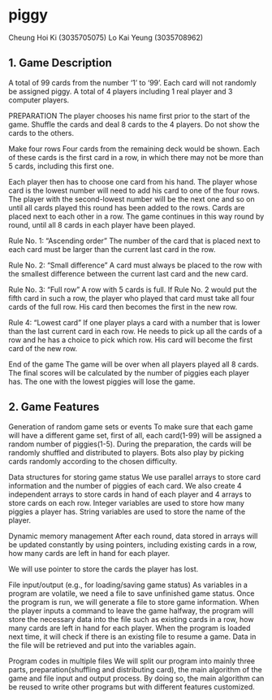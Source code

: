 # piggy

Cheung Hoi Ki (3035705075)
Lo Kai Yeung (3035708962)

## 1. Game Description

A total of 99 cards from the number ‘1’ to ‘99’. Each card will not randomly be assigned piggy. A total of 4 players including 1 real player and 3 computer players. 


PREPARATION
The player chooses his name first prior to the start of the game. Shuffle the cards and deal 8 cards to the 4 players. Do not show the cards to the others.


Make four rows
Four cards from the remaining deck would be shown. Each of these cards is the first card in a row, in which there may not be more than 5 cards, including this first one. 

Each player then has to choose one card from his hand. The player whose card is the lowest number will need to add his card to one of the four rows. The player with the second-lowest number will be the next one and so on until all cards played this round has been added to the rows. Cards are placed next to each other in a row. The game continues in this way round by round, until all 8 cards in each player have been played.


Rule No. 1: “Ascending order”
The number of the card that is placed next to each card must be larger than the current last card in the row.


Rule No. 2: “Small difference”
A card must always be placed to the row with the smallest difference between the current last card and the new card.


Rule No. 3: “Full row”
A row with 5 cards is full. If Rule No. 2 would put the fifth card in such a row, the player who played that card must take all four cards of the full row. His card then becomes the first in the new row.


Rule 4: “Lowest card”
If one player plays a card with a number that is lower than the last current card in each row. He needs to pick up all the cards of a row and he has a choice to pick which row. His card will become the first card of the new row.


End of the game
The game will be over when all players played all 8 cards. The final scores will be calculated by the number of piggies each player has. The one with the lowest piggies will lose the game.


## 2. Game Features

Generation of random game sets or events
To make sure that each game will have a different game set, first of all, each card(1-99) will be assigned a random number of piggies(1-5). During the preparation, the cards will be randomly shuffled and distributed to players. Bots also play by picking cards randomly according to the chosen difficulty. 
 
Data structures for storing game status
We use parallel arrays to store card information and the number of piggies of each card. We also create 4 independent arrays to store cards in hand of each player and 4 arrays to store cards on each row. Integer variables are used to store how many piggies a player has. String variables are used to store the name of the player.
 
Dynamic memory management
After each round, data stored in arrays will be updated constantly by using pointers, including existing cards in a row,  how many cards are left in hand for each player. 
 
We will use pointer to store the cards the player has lost.
 
File input/output (e.g., for loading/saving game status)
As variables in a program are volatile, we need a file to save unfinished game status. Once the program is run, we will generate a file to store game information. When the player inputs a command to leave the game halfway, the program will store the necessary data into the file such as existing cards in a row,  how many cards are left in hand for each player. When the program is loaded next time, it will check if there is an existing file to resume a game. Data in the file will be retrieved and put into the variables again.
 
Program codes in multiple files
We will split our program into mainly three parts, preparation(shuffling and distributing card), the main algorithm of the game and file input and output process. By doing so, the main algorithm can be reused to write other programs but with different features customized. 
